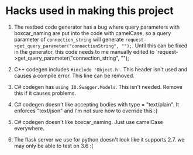 # Hacks used in making this project

1. The restbed code generator has a bug where query parameters with boxcar_naming are put into the code with camelCase, so a query parameter of `connection_string` will generate `request->get_query_parameter("connectionString", "");`.  Until this can be fixed in the generator, this code needs to me manually edited to `request->get_query_parameter("connection_string", "");

1. C++ codegen includes `#include 'Object.h'`.  This header isn't used and causes a compile error.  This line can be removed.

1. C# codegen has `using IO.Swagger.Models`.  This isn't needed.  Remove this if it causes problems.

1. C# codegen doesn't like accepting bodies with type = "text/plain".  It enforces "text/json" and I'm not sure how to override this :(

1. C# codegen doesn't like boxcar_naming.  Just use camelCase everywhere.

1. The flask server we use for python doesn't look like it supports 2.7.  we may only be able to test on 3.6 :(

